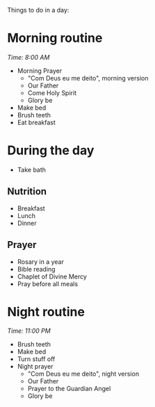 Things to do in a day:

# Morning routine 

*Time: 8:00 AM*

- Morning Prayer
    - "Com Deus eu me deito", morning version
    - Our Father
    - Come Holy Spirit
    - Glory be
- Make bed
- Brush teeth
- Eat breakfast

# During the day

- Take bath

## Nutrition

- Breakfast
- Lunch
- Dinner

## Prayer

- Rosary in a year
- Bible reading
- Chaplet of Divine Mercy
- Pray before all meals

# Night routine

*Time: 11:00 PM*

- Brush teeth
- Make bed
- Turn stuff off
- Night prayer
    - "Com Deus eu me deito", night version
    - Our Father
    - Prayer to the Guardian Angel
    - Glory be